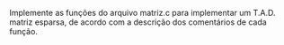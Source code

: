 Implemente as funções do arquivo matriz.c para implementar um T.A.D. matriz esparsa, de acordo com a descrição dos comentários de cada função.